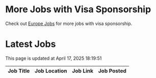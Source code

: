 # More Jobs with Visa Sponsorship

Check out [Europe Jobs](https://github.com/sureshparimi/europejobs#latest-jobs) for more jobs with visa sponsorship.

# Latest Jobs

This page is updated at April 17, 2025 18:19:51

| Job Title | Job Location | Job Link | Job Posted |
| --- | --- | --- | --- |
